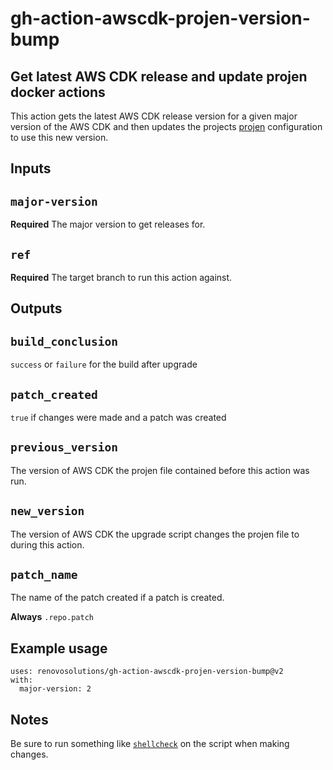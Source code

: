 # gh-action-awscdk-projen-version-bump
## Get latest AWS CDK release and update projen docker actions

This action gets the latest AWS CDK release version for a given major version of the AWS CDK and then updates the projects [projen](https://github.com/projen/projen) configuration to use this new version.

## Inputs

## `major-version`

**Required** The major version to get releases for.

## `ref`
**Required** The target branch to run this action against.

## Outputs

## `build_conclusion`

`success` or `failure` for the build after upgrade

## `patch_created`

`true` if changes were made and a patch was created

## `previous_version`
The version of AWS CDK the projen file contained before this action was run.

## `new_version`
The version of AWS CDK the upgrade script changes the projen file to during this action.

## `patch_name`
The name of the patch created if a patch is created.

**Always** `.repo.patch`

## Example usage

```
uses: renovosolutions/gh-action-awscdk-projen-version-bump@v2
with:
  major-version: 2
```

## Notes

Be sure to run something like [`shellcheck`](https://github.com/koalaman/shellcheck) on the script when making changes.
